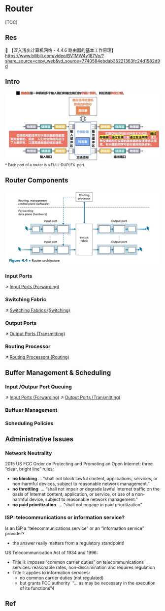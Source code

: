 # Router

[TOC]



## Res
🔗 【深入浅出计算机网络 - 4.4.6 路由器的基本工作原理】 https://www.bilibili.com/video/BV1MW4y187Vo/?share_source=copy_web&vd_source=7740584ebdab35221363fc24d1582d9d


## Intro
![Screenshot 2022-11-20 at 2.10.30 PM](../../../../../../Assets/Pics/Screenshot%202022-11-20%20at%202.10.30%20PM.png)
<small>* Each port of a router is a FULL-DUPLEX  port. </small>



## Router Components
![](../../../../../../Assets/Pics/Screenshot%202023-05-06%20at%2010.30.01%20AM.png)

### Input Ports
↗ [Input Ports (Forwarding)](Input%20Ports%20(Forwarding).md)

### Switching Fabric
↗ [Switching Fabrics (Switching)](Switching%20Fabrics%20(Switching).md)

### Output Ports
↗ [Output Ports (Transmitting)](Output%20Ports%20(Transmitting).md)

### Routing Processor
↗ [Routing Processors (Routing)](Routing%20Processors%20(Routing).md)



## Buffer Management & Scheduling
### Input /Outpur Port Queuing
↗ [Input Ports (Forwarding)](Input%20Ports%20(Forwarding).md)
↗ [Output Ports (Transmitting)](Output%20Ports%20(Transmitting).md)


### Buffuer Management


### Scheduling Policies


## Administrative Issues
### Network Neutrality
2015 US FCC Order on Protecting and Promoting an Open Internet: three “clear, bright line” rules:
- **no blocking** … “shall not block lawful content, applications, services, or non-harmful devices, subject to reasonable network management.”
- **no throttling**  … “shall not impair or degrade lawful Internet traffic on the basis of Internet content, application, or service, or use of a non-harmful device, subject to reasonable network management.”
- **no paid prioritization**. … “shall not engage in paid prioritization”


### ISP: telecommunications or information service?

Is an ISP a “telecommunications service” or an “information service” provider?
- the answer really matters from a regulatory standpoint!

US Telecommunication Act of 1934 and 1996:
- Title II: imposes “common carrier duties” on telecommunications services: reasonable rates, non-discrimination and requires regulation
- Title I: applies to information services:
	- no common carrier duties (not regulated)
	- but grants FCC authority  “… as may be necessary in the execution of its functions”4



## Ref

